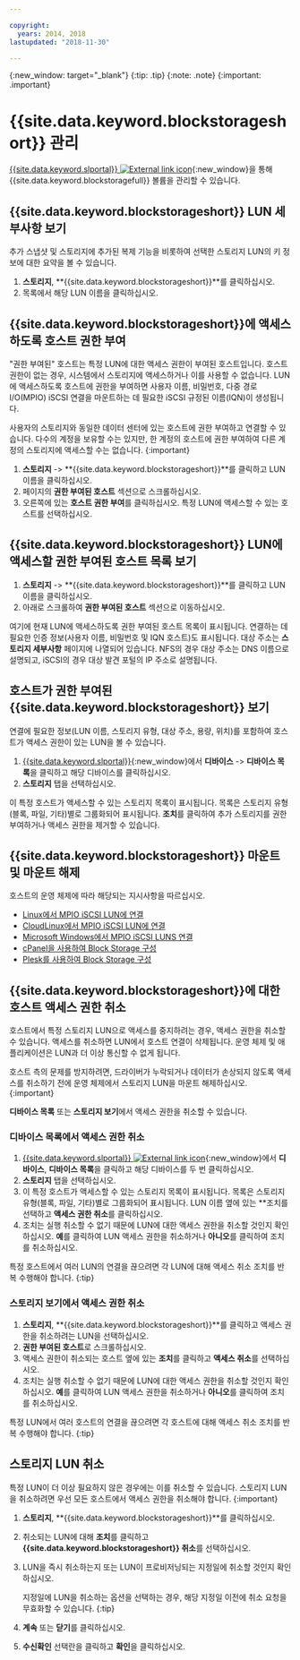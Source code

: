```yaml
---

copyright:
  years: 2014, 2018
lastupdated: "2018-11-30"

---
```

{:new_window: target="_blank"}
{:tip: .tip}
{:note: .note}
{:important: .important}

# {{site.data.keyword.blockstorageshort}} 관리

[{{site.data.keyword.slportal}} ![External link icon](../../icons/launch-glyph.svg "External link icon")](https://control.softlayer.com/){:new_window}을 통해 {{site.data.keyword.blockstoragefull}} 볼륨을 관리할 수 있습니다.

## {{site.data.keyword.blockstorageshort}} LUN 세부사항 보기

추가 스냅샷 및 스토리지에 추가된 복제 기능을 비롯하여 선택한 스토리지 LUN의 키 정보에 대한 요약을 볼 수 있습니다.

1. **스토리지**, **{{site.data.keyword.blockstorageshort}}**를 클릭하십시오.
2. 목록에서 해당 LUN 이름을 클릭하십시오.

## {{site.data.keyword.blockstorageshort}}에 액세스하도록 호스트 권한 부여

"권한 부여된" 호스트는 특정 LUN에 대한 액세스 권한이 부여된 호스트입니다. 호스트 권한이 없는 경우, 시스템에서 스토리지에 액세스하거나 이를 사용할 수 없습니다. LUN에 액세스하도록 호스트에 권한을 부여하면 사용자 이름, 비밀번호, 다중 경로 I/O(MPIO) iSCSI 연결을 마운트하는 데 필요한 iSCSI 규정된 이름(IQN)이 생성됩니다.

사용자의 스토리지와 동일한 데이터 센터에 있는 호스트에 권한 부여하고 연결할 수 있습니다. 다수의 계정을 보유할 수는 있지만, 한 계정의 호스트에 권한 부여하여 다른 계정의 스토리지에 액세스할 수는 없습니다.
{:important}

1. **스토리지** -> **{{site.data.keyword.blockstorageshort}}**를 클릭하고 LUN 이름을 클릭하십시오.
2. 페이지의 **권한 부여된 호스트** 섹션으로 스크롤하십시오.
3. 오른쪽에 있는 **호스트 권한 부여**를 클릭하십시오. 특정 LUN에 액세스할 수 있는 호스트를 선택하십시오.



## {{site.data.keyword.blockstorageshort}} LUN에 액세스할 권한 부여된 호스트 목록 보기

1. **스토리지** -> **{{site.data.keyword.blockstorageshort}}**를 클릭하고 LUN 이름을 클릭하십시오.
2. 아래로 스크롤하여 **권한 부여된 호스트** 섹션으로 이동하십시오.

여기에 현재 LUN에 액세스하도록 권한 부여된 호스트 목록이 표시됩니다. 연결하는 데 필요한 인증 정보(사용자 이름, 비밀번호 및 IQN 호스트)도 표시됩니다. 대상 주소는 **스토리지 세부사항** 페이지에 나열되어 있습니다. NFS의 경우 대상 주소는 DNS 이름으로 설명되고, iSCSI의 경우 대상 발견 포털의 IP 주소로 설명됩니다.



## 호스트가 권한 부여된 {{site.data.keyword.blockstorageshort}} 보기

연결에 필요한 정보(LUN 이름, 스토리지 유형, 대상 주소, 용량, 위치)를 포함하여 호스트가 액세스 권한이 있는 LUN을 볼 수 있습니다.

1. [{{site.data.keyword.slportal}}](http://control.softlayer.com/){:new_window}에서 **디바이스** -> **디바이스 목록**을 클릭하고 해당 디바이스를 클릭하십시오.
2. **스토리지** 탭을 선택하십시오.

이 특정 호스트가 액세스할 수 있는 스토리지 목록이 표시됩니다. 목록은 스토리지 유형(블록, 파일, 기타)별로 그룹화되어 표시됩니다. **조치**를 클릭하여 추가 스토리지를 권한 부여하거나 액세스 권한을 제거할 수 있습니다.



## {{site.data.keyword.blockstorageshort}} 마운트 및 마운트 해제

호스트의 운영 체제에 따라 해당되는 지시사항을 따르십시오.

- [Linux에서 MPIO iSCSI LUN에 연결](accessing_block_storage_linux.html)
- [CloudLinux에서 MPIO iSCSI LUN에 연결](configure-iscsi-cloudlinux.html)
- [Microsoft Windows에서 MPIO iSCSI LUNS 연결](accessing-block-storage-windows.html)
- [cPanel을 사용하여 Block Storage 구성](configure-backup-cpanel.html)
- [Plesk를 사용하여 Block Storage 구성](configure-backup-plesk.html)


## {{site.data.keyword.blockstorageshort}}에 대한 호스트 액세스 권한 취소

호스트에서 특정 스토리지 LUN으로 액세스를 중지하려는 경우, 액세스 권한을 취소할 수 있습니다. 액세스를 취소하면 LUN에서 호스트 연결이 삭제됩니다. 운영 체제 및 애플리케이션은 LUN과 더 이상 통신할 수 없게 됩니다.

호스트 측의 문제를 방지하려면, 드라이버가 누락되거나 데이터가 손상되지 않도록 액세스를 취소하기 전에 운영 체제에서 스토리지 LUN을 마운트 해제하십시오.
{:important}

**디바이스 목록** 또는 **스토리지 보기**에서 액세스 권한을 취소할 수 있습니다.

### 디바이스 목록에서 액세스 권한 취소

1. [{{site.data.keyword.slportal}} ![External link icon](../../icons/launch-glyph.svg "External link icon")](https://control.softlayer.com/){:new_window}에서 **디바이스**, **디바이스 목록**을 클릭하고 해당 디바이스를 두 번 클릭하십시오.
2. **스토리지** 탭을 선택하십시오.
3. 이 특정 호스트가 액세스할 수 있는 스토리지 목록이 표시됩니다. 목록은 스토리지 유형(블록, 파일, 기타)별로 그룹화되어 표시됩니다. LUN 이름 옆에 있는 **조치를 선택하고 **액세스 권한 취소**를 클릭하십시오.
4. 조치는 실행 취소할 수 없기 때문에 LUN에 대한 액세스 권한을 취소할 것인지 확인하십시오. **예**를 클릭하여 LUN 액세스 권한을 취소하거나 **아니오**를 클릭하여 조치를 취소하십시오.

특정 호스트에서 여러 LUN의 연결을 끊으려면 각 LUN에 대해 액세스 취소 조치를 반복 수행해야 합니다.
{:tip}


### 스토리지 보기에서 액세스 권한 취소

1. **스토리지**, **{{site.data.keyword.blockstorageshort}}**를 클릭하고 액세스 권한을 취소하려는 LUN을 선택하십시오.
2. **권한 부여된 호스트**로 스크롤하십시오.
3. 액세스 권한이 취소되는 호스트 옆에 있는 **조치**를 클릭하고 **액세스 취소**를 선택하십시오.
4. 조치는 실행 취소할 수 없기 때문에 LUN에 대한 액세스 권한을 취소할 것인지 확인하십시오. **예**를 클릭하여 LUN 액세스 권한을 취소하거나 **아니오**를 클릭하여 조치를 취소하십시오.

특정 LUN에서 여러 호스트의 연결을 끊으려면 각 호스트에 대해 액세스 취소 조치를 반복 수행해야 합니다.
{:tip}



## 스토리지 LUN 취소

특정 LUN이 더 이상 필요하지 않은 경우에는 이를 취소할 수 있습니다.
스토리지 LUN을 취소하려면 우선 모든 호스트에서 액세스 권한을 취소해야 합니다.
{:important}

1. **스토리지**, **{{site.data.keyword.blockstorageshort}}**를 클릭하십시오.
2. 취소되는 LUN에 대해 **조치**를 클릭하고 **{{site.data.keyword.blockstorageshort}} 취소**를 선택하십시오.
3. LUN을 즉시 취소하는지 또는 LUN이 프로비저닝되는 지정일에 취소할 것인지 확인하십시오.

   지정일에 LUN을 취소하는 옵션을 선택하는 경우, 해당 지정일 이전에 취소 요청을 무효화할 수 있습니다.
   {:tip}
4. **계속** 또는 **닫기**를 클릭하십시오.
5. **수신확인** 선택란을 클릭하고 **확인**을 클릭하십시오.
